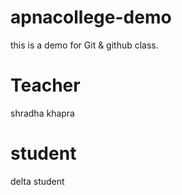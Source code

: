 # apnacollege-demo
this is a demo for Git &amp; github class.

# Teacher
shradha khapra
# student
delta student
